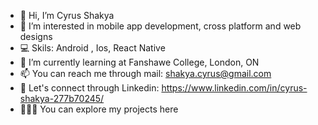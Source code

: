 - 👋 Hi, I’m Cyrus Shakya
- 👀 I’m interested in mobile app development, cross platform and web designs
- 💻 Skils: Android , Ios, React Native
- 🌱 I’m currently learning at Fanshawe College, London, ON
- 📫 You can reach me through mail: shakya.cyrus@gmail.com
- 🔗 Let's connect through Linkedin: https://www.linkedin.com/in/cyrus-shakya-277b70245/
- 🧑🏻‍💻 You can explore my projects here

<!---
cyrus-shakya/cyrus-shakya is a ✨ special ✨ repository because its `README.md` (this file) appears on your GitHub profile.
You can click the Preview link to take a look at your changes.
--->
